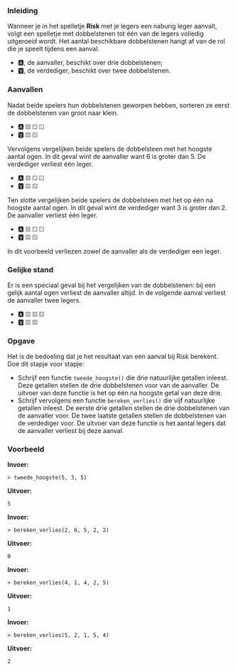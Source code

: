 ### Inleiding

Wanneer je in het spelletje **Risk** met je legers een naburig leger aanvalt, volgt een spelletje met dobbelstenen tot één van de legers volledig uitgeroeid wordt. Het aantal beschikbare dobbelstenen hangt af van de rol die je speelt tijdens een aanval.

* 🅰, de aanvaller, beschikt over drie dobbelstenen;
* 🆅, de verdediger, beschikt over twee dobbelstenen.

### Aanvallen

Nadat beide spelers hun dobbelstenen geworpen hebben, sorteren ze eerst de dobbelstenen van groot naar klein.

* 🅰 ⚅ ⚁ ⚀
* 🆅 ⚄ ⚂

Vervolgens vergelijken beide spelers de dobbelsteen met het hoogste aantal ogen. In dit geval wint de aanvaller want 6 is groter dan 5. De verdediger verliest één leger.

* 🅰 ⚅ ⚁ ⚀
* 🆅 ⚄ ⚂

Ten slotte vergelijken beide spelers de dobbelsteen met het op één na hoogste aantal ogen. In dit geval wint de verdediger want 3 is groter dan 2. De aanvaller verliest één leger.

* 🅰 ⚅ ⚁ ⚀
* 🆅 ⚄ ⚂

In dit voorbeeld verliezen zowel de aanvaller als de verdediger een leger.

### Gelijke stand

Er is een speciaal geval bij het vergelijken van de dobbelstenen: bij een gelijk aantal ogen verliest de aanvaller altijd. In de volgende aanval verliest de aanvaller twee legers.

* 🅰 ⚄ ⚄ ⚃
* 🆅 ⚄ ⚄

### Opgave

Het is de bedoeling dat je het resultaat van een aanval bij Risk berekent. Doe dit stapje voor stapje:

* Schrijf een functie `tweede_hoogste()` die drie natuurlijke getallen inleest. Deze getallen stellen de drie dobbelstenen voor van de aanvaller. De uitvoer van deze functie is het op één na hoogste getal van deze drie.
* Schrijf vervolgens een functie `bereken_verlies()` die vijf natuurlijke getallen inleest. De eerste drie getallen stellen de drie dobbelstenen van de aanvaller voor. De twee laatste getallen stellen de dobbelstenen van de verdediger voor. De uitvoer van deze functie is het aantal legers dat de aanvaller verliest bij deze aanval.

### Voorbeeld

**Invoer:**

    > tweede_hoogste(5, 3, 5)

**Uitvoer:**

    5

**Invoer:**

    > bereken_verlies(2, 6, 5, 2, 2)

**Uitvoer:**

    0

**Invoer:**

    > bereken_verlies(4, 1, 4, 2, 5)

**Uitvoer:**

    1

**Invoer:**

    > bereken_verlies(5, 2, 1, 5, 4)

**Uitvoer:**

    2
